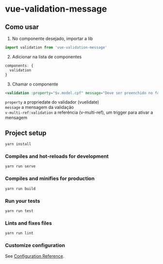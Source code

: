 # vue-validation-message

## Como usar
1) No componente desejado, importar a lib
```js
import validation from 'vue-validation-message'
```

2) Adicionar na lista de componentes
```js
components: {
  validation
}
```

3) Chamar o componente
```html
<validation :property="$v.model.cpf" message="Deve ser preenchido no formato correto" v-multi-ref:validation />
```
```property``` a propriedate do validador (vuelidate)  
```message``` a mensagem da validação  
```v-multi-ref:validation``` a referência (v-multi-ref), um trigger para ativar a mensagem


## Project setup
```
yarn install
```

### Compiles and hot-reloads for development
```
yarn run serve
```

### Compiles and minifies for production
```
yarn run build
```

### Run your tests
```
yarn run test
```

### Lints and fixes files
```
yarn run lint
```

### Customize configuration
See [Configuration Reference](https://cli.vuejs.org/config/).
